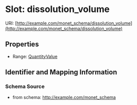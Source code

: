 # Slot: dissolution_volume

URI: [http://example.com/monet_schema/dissolution_volume](http://example.com/monet_schema/dissolution_volume)



<!-- no inheritance hierarchy -->


## Properties

 * Range: [QuantityValue](QuantityValue.md)



## Identifier and Mapping Information







### Schema Source


* from schema: http://example.com/monet_schema



